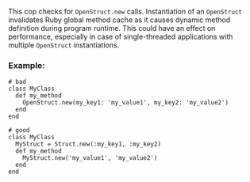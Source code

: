 This cop checks for `OpenStruct.new` calls.
Instantiation of an `OpenStruct` invalidates
Ruby global method cache as it causes dynamic method
definition during program runtime.
This could have an effect on performance,
especially in case of single-threaded
applications with multiple `OpenStruct` instantiations.

### Example:
    # bad
    class MyClass
      def my_method
        OpenStruct.new(my_key1: 'my_value1', my_key2: 'my_value2')
      end
    end

    # good
    class MyClass
      MyStruct = Struct.new(:my_key1, :my_key2)
      def my_method
        MyStruct.new('my_value1', 'my_value2')
      end
    end
